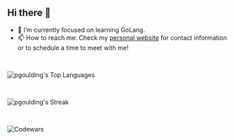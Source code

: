 ## Hi there 👋

- 🌱 I’m currently focused on learning GoLang.
- 📫 How to reach me: Check my [personal website](https://www.pgoulding.dev/) for contact information or to schedule a time to meet with me!
<br>

![pgoulding's Top Languages](https://github-readme-stats.vercel.app/api/top-langs/?username=pgoulding&theme=prussian&show_icons=true&hide_border=true&layout=compact)

<br>

![pgoulding's Streak](https://github-readme-streak-stats.herokuapp.com/?user=pgoulding&theme=prussian&hide_border=true)

<br>

![Codewars](https://github.r2v.ch/codewars?user=pgoulding&name=true&top_languages=true&stroke=%23b362ff&theme=midnight_blue)
<!--
**pgoulding/pgoulding** is a ✨ _special_ ✨ repository because its `README.md` (this file) appears on your GitHub profile.

Here are some ideas to get you started:

- 🔭 I’m currently working on ...
- 🌱 I’m currently learning ...
- 👯 I’m looking to collaborate on ...
- 🤔 I’m looking for help with ...
- 💬 Ask me about ...
- 📫 How to reach me: ...
- 😄 Pronouns: ...
- ⚡ Fun fact: ...
-->
